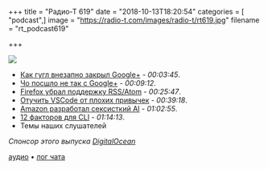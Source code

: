 +++
title = "Радио-Т 619"
date = "2018-10-13T18:20:54"
categories = [ "podcast",]
image = "https://radio-t.com/images/radio-t/rt619.jpg"
filename = "rt_podcast619"

+++

![](https://radio-t.com/images/radio-t/rt619.jpg)

- [Как гугл внезапно закрыл Google+](https://blog.google/technology/safety-security/project-strobe/) - *00:03:45*.
- [Чо посшло не так с Google+](https://www.engadget.com/2018/10/12/goodbye-google-plus-you-beautiful-squandered-opportunity/) - *00:09:12*.
- [Firefox убрал поддержку RSS/Atom](https://www.gijsk.com/blog/2018/10/firefox-removes-core-product-support-for-rss-atom-feeds/) - *00:25:47*.
- [Отучить VSCode от плохих привычек](https://code.visualstudio.com/docs/supporting/faq) - *00:39:18*.
- [Amazon разработал сексисткий AI](https://www.theverge.com/2018/10/10/17958784/ai-recruiting-tool-bias-amazon-report) - *01:02:55*.
- [12 факторов для CLI](https://medium.com/@jdxcode/12-factor-cli-apps-dd3c227a0e46) - *01:14:13*.
- Темы наших слушателей

*Спонсор этого выпуска [DigitalOcean](https://www.digitalocean.com)*


[аудио](https://cdn.radio-t.com/rt_podcast619.mp3) • [лог чата](http://chat.radio-t.com/logs/radio-t-619.html)
<audio src="https://cdn.radio-t.com/rt_podcast619.mp3" preload="none"></audio>
